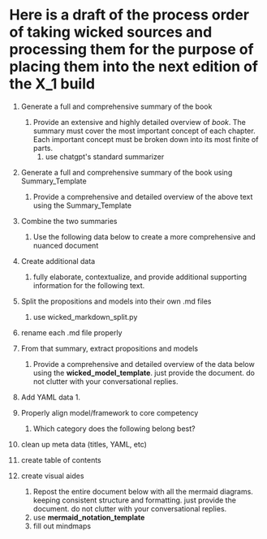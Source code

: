 # Here is a draft of the process order of taking wicked sources and processing them for the purpose of placing them into the next edition of the X_1 build

1. Generate a full and comprehensive summary of the book
   1. Provide an extensive and highly detailed overview of _book_. The summary must cover the most important concept of each chapter. Each important concept must be broken down into its most finite of parts.
      1. use chatgpt's standard summarizer
2. Generate a full and comprehensive summary of the book using Summary_Template
   1. Provide a comprehensive and detailed overview of the above text using the Summary_Template
3. Combine the two summaries
   1. Use the following data below to create a more comprehensive and nuanced document
4. Create additional data

   1. fully elaborate, contextualize, and provide additional supporting information for the following text.

5. Split the propositions and models into their own .md files
   1. use wicked_markdown_split.py
6. rename each .md file properly
7. From that summary, extract propositions and models

   1. Provide a comprehensive and detailed overview of the data below using the **wicked_model_template**. just provide the document. do not clutter with your conversational replies.

8. Add YAML data
   1.
9. Properly align model/framework to core competency
   1. Which category does the following belong best?
10. clean up meta data (titles, YAML, etc)
11. create table of contents
12. create visual aides
    1. Repost the entire document below with all the mermaid diagrams. keeping consistent structure and formatting. just provide the document. do not clutter with your conversational replies.
    2. use **mermaid_notation_template**
    3. fill out mindmaps
